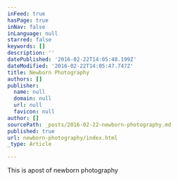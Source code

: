 ```yaml
---
inFeed: true
hasPage: true
inNav: false
inLanguage: null
starred: false
keywords: []
description: ''
datePublished: '2016-02-22T14:05:48.199Z'
dateModified: '2016-02-22T14:05:47.747Z'
title: Newborn Photography
authors: []
publisher:
  name: null
  domain: null
  url: null
  favicon: null
author: []
sourcePath: _posts/2016-02-22-newborn-photography.md
published: true
url: newborn-photography/index.html
_type: Article

---
```

This is apost of newborn photography